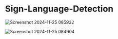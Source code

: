 # Sign-Language-Detection

![Screenshot 2024-11-25 085932](https://github.com/user-attachments/assets/2a1aece3-13f4-473e-9227-f821c04feb3e)


![Screenshot 2024-11-25 084904](https://github.com/user-attachments/assets/369e9c9e-e155-401b-b4b5-711d00be3d6a)
